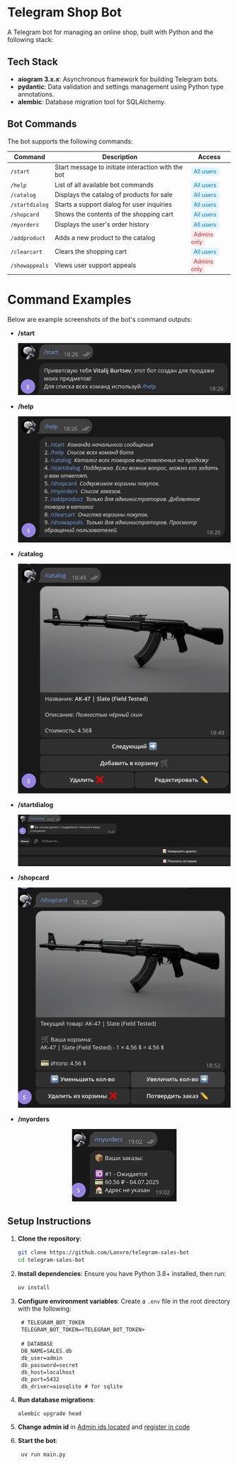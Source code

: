 # Telegram Shop Bot

A Telegram bot for managing an online shop, built with Python and the following stack:

## Tech Stack

- **aiogram 3.x.x**: Asynchronous framework for building Telegram bots.
- **pydantic**: Data validation and settings management using Python type annotations.
- **alembic**: Database migration tool for SQLAlchemy.

## Bot Commands

The bot supports the following commands:

<p align="center">

<table>
  <thead>
    <tr>
      <th>Command</th>
      <th>Description</th>
      <th>Access</th>
    </tr>
  </thead>
  <tbody>
    <tr>
      <td><code>/start</code></td>
      <td>Start message to initiate interaction with the bot</td>
      <td><span style="background-color: #e1f5fe; color: #0277bd; padding: 2px 6px; border-radius: 4px; font-size: 0.9em;">All users</span></td>
    </tr>
    <tr>
      <td><code>/help</code></td>
      <td>List of all available bot commands</td>
      <td><span style="background-color: #e1f5fe; color: #0277bd; padding: 2px 6px; border-radius: 4px; font-size: 0.9em;">All users</span></td>
    </tr>
    <tr>
      <td><code>/catalog</code></td>
      <td>Displays the catalog of products for sale</td>
      <td><span style="background-color: #e1f5fe; color: #0277bd; padding: 2px 6px; border-radius: 4px; font-size: 0.9em;">All users</span></td>
    </tr>
    <tr>
      <td><code>/startdialog</code></td>
      <td>Starts a support dialog for user inquiries</td>
      <td><span style="background-color: #e1f5fe; color: #0277bd; padding: 2px 6px; border-radius: 4px; font-size: 0.9em;">All users</span></td>
    </tr>
    <tr>
      <td><code>/shopcard</code></td>
      <td>Shows the contents of the shopping cart</td>
      <td><span style="background-color: #e1f5fe; color: #0277bd; padding: 2px 6px; border-radius: 4px; font-size: 0.9em;">All users</span></td>
    </tr>
    <tr>
      <td><code>/myorders</code></td>
      <td>Displays the user's order history</td>
      <td><span style="background-color: #e1f5fe; color: #0277bd; padding: 2px 6px; border-radius: 4px; font-size: 0.9em;">All users</span></td>
    </tr>
    <tr>
      <td><code>/addproduct</code></td>
      <td>Adds a new product to the catalog</td>
      <td><span style="background-color: #ffebee; color: #c62828; padding: 2px 6px; border-radius: 4px; font-size: 0.9em;">Admins only</span></td>
    </tr>
    <tr>
      <td><code>/clearcart</code></td>
      <td>Clears the shopping cart</td>
      <td><span style="background-color: #e1f5fe; color: #0277bd; padding: 2px 6px; border-radius: 4px; font-size: 0.9em;">All users</span></td>
    </tr>
    <tr>
      <td><code>/showappeals</code></td>
      <td>Views user support appeals</td>
      <td><span style="background-color: #ffebee; color: #c62828; padding: 2px 6px; border-radius: 4px; font-size: 0.9em;">Admins only</span></td>
    </tr>
  </tbody>
</table>

</p>

# Command Examples
Below are example screenshots of the bot's command outputs:

- **/start** <p align="center">
![start command](/assets/images/start.png) </p>

- **/help** <p align="center">
![help command](/assets/images/help.png) </p>

- **/catalog** <p align="center">
![catalog command](/assets/images/catalog.png) </p>

- **/startdialog** <p align="center">
![startdialog command](/assets/images/startdialog.png) </p>

- **/shopcard** <p align="center">
![shopcard command](/assets/images/shopcard.png) </p>

- **/myorders** <p align="center">
![myorders command](/assets/images/myorders.png) </p>


## Setup Instructions

1. **Clone the repository**:

   ```bash
   git clone https://github.com/Lanxre/telegram-sales-bot
   cd telegram-sales-bot
   ```

2. **Install dependencies**: Ensure you have Python 3.8+ installed, then run:

   ```bash
   uv install
   ```

3. **Configure environment variables**: Create a `.env` file in the root directory with the following:

   ```
    # TELEGRAM_BOT_TOKEN
    TELEGRAM_BOT_TOKEN=<TELEGRAM_BOT_TOKEN>

    # DATABASE
    DB_NAME=SALES.db
    db_user=admin
    db_password=secret
    db_host=localhost
    db_port=5432
    db_driver=aiosqlite # for sqlite
   ```

4. **Run database migrations**:

   ```bash
   alembic upgrade head
   ```

5. **Change admin id** in [Admin ids located](/admin_ids.txt) and [register in code](/core/infrastructure/__init__.py)


6. **Start the bot**:

   ```bash
    uv run main.py
   ```

